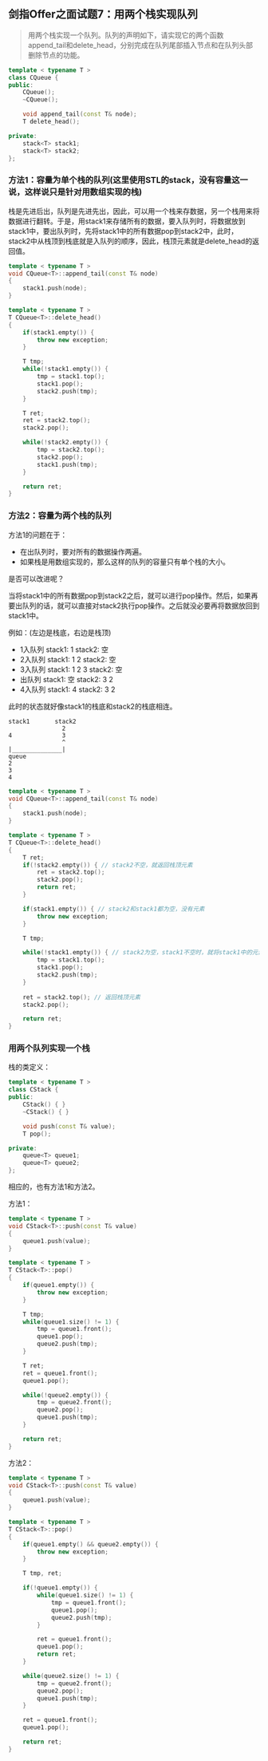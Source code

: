 ## 剑指Offer之面试题7：用两个栈实现队列

> 用两个栈实现一个队列。队列的声明如下，请实现它的两个函数append_tail和delete_head，分别完成在队列尾部插入节点和在队列头部删除节点的功能。

``` C++
template < typename T >
class CQueue {
public:
	CQueue();
	~CQueue();

	void append_tail(const T& node);
	T delete_head();

private:
	stack<T> stack1;
	stack<T> stack2;
};
```

### 方法1：容量为单个栈的队列(这里使用STL的stack，没有容量这一说，这样说只是针对用数组实现的栈)

栈是先进后出，队列是先进先出，因此，可以用一个栈来存数据，另一个栈用来将数据进行翻转。于是，用stack1来存储所有的数据，要入队列时，将数据放到stack1中，要出队列时，先将stack1中的所有数据pop到stack2中，此时，stack2中从栈顶到栈底就是入队列的顺序，因此，栈顶元素就是delete_head的返回值。

``` C++
template < typename T >
void CQueue<T>::append_tail(const T& node)
{
	stack1.push(node);
}

template < typename T >
T CQueue<T>::delete_head()
{
	if(stack1.empty()) {
		throw new exception;
	}

	T tmp;
	while(!stack1.empty()) {
		tmp = stack1.top();
		stack1.pop();
		stack2.push(tmp);
	}

	T ret;
	ret = stack2.top();
	stack2.pop();

	while(!stack2.empty()) {
		tmp = stack2.top();
		stack2.pop();
		stack1.push(tmp);
	}

	return ret;
}
```

### 方法2：容量为两个栈的队列

方法1的问题在于：
* 在出队列时，要对所有的数据操作两遍。
* 如果栈是用数组实现的，那么这样的队列的容量只有单个栈的大小。

是否可以改进呢？

当将stack1中的所有数据pop到stack2之后，就可以进行pop操作。然后，如果再要出队列的话，就可以直接对stack2执行pop操作。之后就没必要再将数据放回到stack1中。

例如：(左边是栈底，右边是栈顶)

* 1入队列 stack1: 1          stack2: 空
* 2入队列 stack1: 1 2        stack2: 空
* 3入队列 stack1: 1 2 3      stack2: 空
* 出队列  stack1: 空         stack2: 3 2
* 4入队列 stack1: 4          stack2: 3 2

此时的状态就好像stack1的栈底和stack2的栈底相连。

```
stack1       stack2
               2
4              3
               ^
|______________|
queue
2
3
4
```

``` C++
template < typename T >
void CQueue<T>::append_tail(const T& node)
{
	stack1.push(node);
}

template < typename T >
T CQueue<T>::delete_head()
{
	T ret;
	if(!stack2.empty()) { // stack2不空，就返回栈顶元素
		ret = stack2.top();
		stack2.pop();
		return ret;
	}

	if(stack1.empty()) { // stack2和stack1都为空，没有元素
		throw new exception;
	}

	T tmp;

	while(!stack1.empty()) { // stack2为空，stack1不空时，就将stack1中的元素pop到stack2中
		tmp = stack1.top();
		stack1.pop();
		stack2.push(tmp);
	}
	
	ret = stack2.top(); // 返回栈顶元素
	stack2.pop();

	return ret;
}
```

### 用两个队列实现一个栈

栈的类定义：
``` C++
template < typename T >
class CStack {
public:
	CStack() { }
	~CStack() { }

	void push(const T& value);
	T pop();

private:
	queue<T> queue1;
	queue<T> queue2;
};
```

相应的，也有方法1和方法2。

方法1：
``` C++
template < typename T >
void CStack<T>::push(const T& value)
{
	queue1.push(value);
}

template < typename T >
T CStack<T>::pop()
{
	if(queue1.empty()) {
		throw new exception;
	}

	T tmp;
	while(queue1.size() != 1) {
		tmp = queue1.front();
		queue1.pop();
		queue2.push(tmp);
	}

	T ret;
	ret = queue1.front();
	queue1.pop();

	while(!queue2.empty()) {
		tmp = queue2.front();
		queue2.pop();
		queue1.push(tmp);
	}

	return ret;
}
```

方法2：
``` C++
template < typename T >
void CStack<T>::push(const T& value)
{
	queue1.push(value);
}

template < typename T >
T CStack<T>::pop()
{
	if(queue1.empty() && queue2.empty()) {
		throw new exception;
	}

	T tmp, ret;

	if(!queue1.empty()) {
		while(queue1.size() != 1) {
			tmp = queue1.front();
			queue1.pop();
			queue2.push(tmp);
		}

		ret = queue1.front();
		queue1.pop();
		return ret;
	}

	while(queue2.size() != 1) {
		tmp = queue2.front();
		queue2.pop();
		queue1.push(tmp);
	}

	ret = queue1.front();
	queue1.pop();

	return ret;
}
```
